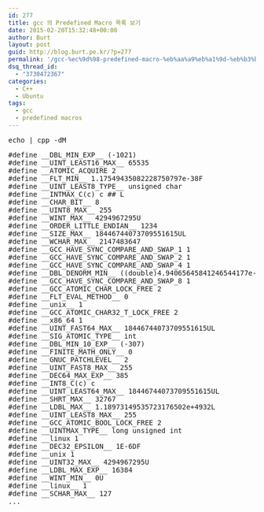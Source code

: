```yaml
---
id: 277
title: gcc 의 Predefined Macro 목록 보기
date: 2015-02-20T15:32:48+00:00
author: Burt
layout: post
guid: http://blog.burt.pe.kr/?p=277
permalink: '/gcc-%ec%9d%98-predefined-macro-%eb%aa%a9%eb%a1%9d-%eb%b3%b4%ea%b8%b0/'
dsq_thread_id:
  - "3730472367"
categories:
  - C++
  - Ubuntu
tags:
  - gcc
  - predefined macros
---
```

<pre class="lang:default decode:true">echo | cpp -dM</pre>

<!--more-->

<pre class="lang:default decode:true ">#define __DBL_MIN_EXP__ (-1021)
#define __UINT_LEAST16_MAX__ 65535
#define __ATOMIC_ACQUIRE 2
#define __FLT_MIN__ 1.17549435082228750797e-38F
#define __UINT_LEAST8_TYPE__ unsigned char
#define __INTMAX_C(c) c ## L
#define __CHAR_BIT__ 8
#define __UINT8_MAX__ 255
#define __WINT_MAX__ 4294967295U
#define __ORDER_LITTLE_ENDIAN__ 1234
#define __SIZE_MAX__ 18446744073709551615UL
#define __WCHAR_MAX__ 2147483647
#define __GCC_HAVE_SYNC_COMPARE_AND_SWAP_1 1
#define __GCC_HAVE_SYNC_COMPARE_AND_SWAP_2 1
#define __GCC_HAVE_SYNC_COMPARE_AND_SWAP_4 1
#define __DBL_DENORM_MIN__ ((double)4.94065645841246544177e-324L)
#define __GCC_HAVE_SYNC_COMPARE_AND_SWAP_8 1
#define __GCC_ATOMIC_CHAR_LOCK_FREE 2
#define __FLT_EVAL_METHOD__ 0
#define __unix__ 1
#define __GCC_ATOMIC_CHAR32_T_LOCK_FREE 2
#define __x86_64 1
#define __UINT_FAST64_MAX__ 18446744073709551615UL
#define __SIG_ATOMIC_TYPE__ int
#define __DBL_MIN_10_EXP__ (-307)
#define __FINITE_MATH_ONLY__ 0
#define __GNUC_PATCHLEVEL__ 2
#define __UINT_FAST8_MAX__ 255
#define __DEC64_MAX_EXP__ 385
#define __INT8_C(c) c
#define __UINT_LEAST64_MAX__ 18446744073709551615UL
#define __SHRT_MAX__ 32767
#define __LDBL_MAX__ 1.18973149535723176502e+4932L
#define __UINT_LEAST8_MAX__ 255
#define __GCC_ATOMIC_BOOL_LOCK_FREE 2
#define __UINTMAX_TYPE__ long unsigned int
#define __linux 1
#define __DEC32_EPSILON__ 1E-6DF
#define __unix 1
#define __UINT32_MAX__ 4294967295U
#define __LDBL_MAX_EXP__ 16384
#define __WINT_MIN__ 0U
#define __linux__ 1
#define __SCHAR_MAX__ 127
...</pre>

&nbsp;